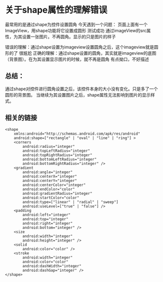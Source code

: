 # 关于shape属性的理解错误
最常用的是通过shape为控件设置圆角
今天遇到一个问题：
页面上面有一个ImageView，用shape功能将它设置成圆形
测试成功
通过imageView的src属性，为其设置一张图片。不再圆角。显示的只是图片的样子

错误的理解：通过shape设置为imageview设置圆角之后，这个imageview就是圆形的了
很尴尬
正确的理解：通过shape设置的圆角，其实就是imageview的底图（背景图）。在为其设置显示图片的时候，就不再是圆角
有点拗口，不好描述
## 总结：
通过shape对控件进行圆角设置之后，该控件本身的大小没有变化。只是多了一个圆形的背景图。
当继续为其设置图片之后，shape属性无法影响到图片的显示样式。
## 相关的链接
<?xml version="1.0" encoding="utf-8"?>
    <shape
        xmlns:android="http://schemas.android.com/apk/res/android"
        android:shape=["rectangle" | "oval" | "line" | "ring"] >
        <corners
            android:radius="integer"
            android:topLeftRadius="integer"
            android:topRightRadius="integer"
            android:bottomLeftRadius="integer"
            android:bottomRightRadius="integer" />
        <gradient
            android:angle="integer"
            android:centerX="integer"
            android:centerY="integer"
            android:centerColor="integer"
            android:endColor="color"
            android:gradientRadius="integer"
            android:startColor="color"
            android:type=["linear" | "radial" | "sweep"]
            android:useLevel=["true" | "false"] />
        <padding
            android:left="integer"
            android:top="integer"
            android:right="integer"
            android:bottom="integer" />
        <size
            android:width="integer"
            android:height="integer" />
        <solid
            android:color="color" />
        <stroke
            android:width="integer"
            android:color="color"
            android:dashWidth="integer"
            android:dashGap="integer" />
    </shape>


